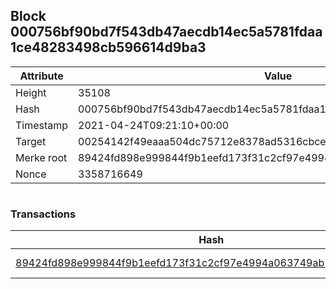 ## Block 000756bf90bd7f543db47aecdb14ec5a5781fdaa1ce48283498cb596614d9ba3

Attribute | Value
--- | ---
Height | 35108
Hash | 000756bf90bd7f543db47aecdb14ec5a5781fdaa1ce48283498cb596614d9ba3
Timestamp | 2021-04-24T09:21:10+00:00
Target | 00254142f49eaaa504dc75712e8378ad5316cbcead634704b3734b6271167cc4
Merke root | 89424fd898e999844f9b1eefd173f31c2cf97e4994a063749ab52a186183bb04
Nonce | 3358716649

```

```

### Transactions

Hash | Amount
--- | ---
[89424fd898e999844f9b1eefd173f31c2cf97e4994a063749ab52a186183bb04](89424fd898e999844f9b1eefd173f31c2cf97e4994a063749ab52a186183bb04.md) | 10.00000000 SKEPTI 
